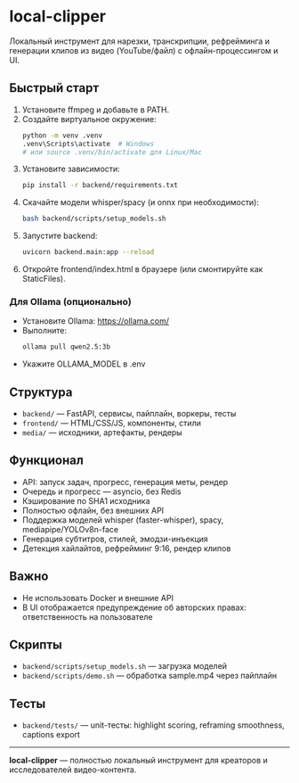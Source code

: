 # local-clipper

Локальный инструмент для нарезки, транскрипции, рефрейминга и генерации клипов из видео (YouTube/файл) с офлайн-процессингом и UI.

## Быстрый старт

1. Установите ffmpeg и добавьте в PATH.
2. Создайте виртуальное окружение:
   ```bash
   python -m venv .venv
   .venv\Scripts\activate  # Windows
   # или source .venv/bin/activate для Linux/Mac
   ```
3. Установите зависимости:
   ```bash
   pip install -r backend/requirements.txt
   ```
4. Скачайте модели whisper/spacy (и onnx при необходимости):
   ```bash
   bash backend/scripts/setup_models.sh
   ```
5. Запустите backend:
   ```bash
   uvicorn backend.main:app --reload
   ```
6. Откройте frontend/index.html в браузере (или смонтируйте как StaticFiles).

### Для Ollama (опционально)
- Установите Ollama: https://ollama.com/
- Выполните:
  ```bash
  ollama pull qwen2.5:3b
  ```
- Укажите OLLAMA_MODEL в .env

## Структура
- `backend/` — FastAPI, сервисы, пайплайн, воркеры, тесты
- `frontend/` — HTML/CSS/JS, компоненты, стили
- `media/` — исходники, артефакты, рендеры

## Функционал
- API: запуск задач, прогресс, генерация меты, рендер
- Очередь и прогресс — asyncio, без Redis
- Кэширование по SHA1 исходника
- Полностью офлайн, без внешних API
- Поддержка моделей whisper (faster-whisper), spacy, mediapipe/YOLOv8n-face
- Генерация субтитров, стилей, эмодзи-инъекция
- Детекция хайлайтов, рефрейминг 9:16, рендер клипов

## Важно
- Не использовать Docker и внешние API
- В UI отображается предупреждение об авторских правах: ответственность на пользователе

## Скрипты
- `backend/scripts/setup_models.sh` — загрузка моделей
- `backend/scripts/demo.sh` — обработка sample.mp4 через пайплайн

## Тесты
- `backend/tests/` — unit-тесты: highlight scoring, reframing smoothness, captions export

---

**local-clipper** — полностью локальный инструмент для креаторов и исследователей видео-контента.
